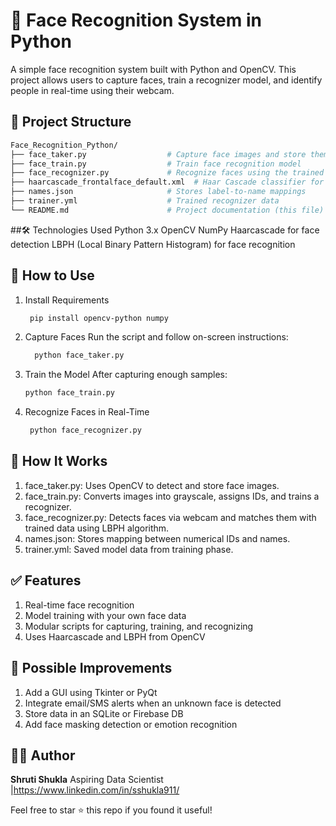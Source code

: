 # 👤 Face Recognition System in Python

A simple face recognition system built with Python and OpenCV. This project allows users to capture faces, train a recognizer model, and identify people in real-time using their webcam.

## 📁 Project Structure

```bash
Face_Recognition_Python/
├── face_taker.py                  # Capture face images and store them
├── face_train.py                  # Train face recognition model
├── face_recognizer.py             # Recognize faces using the trained model
├── haarcascade_frontalface_default.xml  # Haar Cascade classifier for face detection
├── names.json                     # Stores label-to-name mappings
├── trainer.yml                    # Trained recognizer data
└── README.md                      # Project documentation (this file)
```

##🛠️ Technologies Used
      Python 3.x
      OpenCV
      NumPy
      Haarcascade for face detection
      LBPH (Local Binary Pattern Histogram) for face recognition

## 🚀 How to Use
1. Install Requirements
     ```bash
      pip install opencv-python numpy
     ```
3. Capture Faces
    Run the script and follow on-screen instructions:
   ```bash
     python face_taker.py
   ```
5. Train the Model
    After capturing enough samples:
    ```bash
    python face_train.py
    ```
7. Recognize Faces in Real-Time
   ```bash
    python face_recognizer.py
   ```

## 🧠 How It Works
1. face_taker.py: Uses OpenCV to detect and store face images.
2. face_train.py: Converts images into grayscale, assigns IDs, and trains a recognizer.
3. face_recognizer.py: Detects faces via webcam and matches them with trained data using LBPH algorithm.
4. names.json: Stores mapping between numerical IDs and names.
5. trainer.yml: Saved model data from training phase.

## ✅ Features
1. Real-time face recognition
2. Model training with your own face data
3. Modular scripts for capturing, training, and recognizing
4. Uses Haarcascade and LBPH from OpenCV

## 🧩 Possible Improvements
1. Add a GUI using Tkinter or PyQt
2. Integrate email/SMS alerts when an unknown face is detected
3. Store data in an SQLite or Firebase DB
4. Add face masking detection or emotion recognition

## 👩‍💻 Author
**Shruti Shukla**
Aspiring Data Scientist |https://www.linkedin.com/in/sshukla911/

Feel free to star ⭐ this repo if you found it useful!
